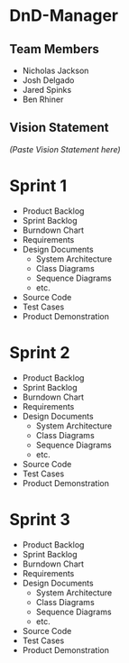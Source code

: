 # DnD-Manager

## Team Members
* Nicholas Jackson
* Josh Delgado
* Jared Spinks
* Ben Rhiner

## Vision Statement
*(Paste Vision Statement here)*

# Sprint 1
* Product Backlog
* Sprint Backlog
* Burndown Chart
* Requirements
* Design Documents
  * System Architecture
  * Class Diagrams
  * Sequence Diagrams
  * etc.
* Source Code
* Test Cases
* Product Demonstration

# Sprint 2
* Product Backlog
* Sprint Backlog
* Burndown Chart
* Requirements
* Design Documents
  * System Architecture
  * Class Diagrams
  * Sequence Diagrams
  * etc.
* Source Code
* Test Cases
* Product Demonstration

# Sprint 3
* Product Backlog
* Sprint Backlog
* Burndown Chart
* Requirements
* Design Documents
  * System Architecture
  * Class Diagrams
  * Sequence Diagrams
  * etc.
* Source Code
* Test Cases
* Product Demonstration


